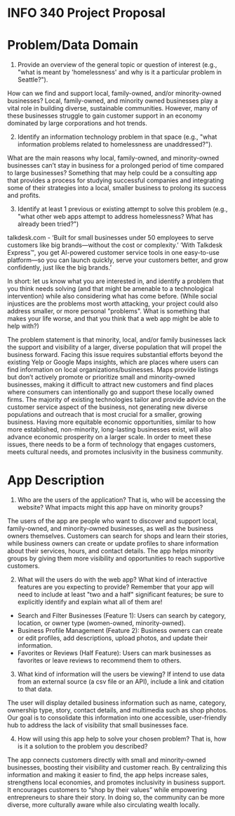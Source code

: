 # INFO 340 Project Proposal

# Problem/Data Domain

1. Provide an overview of the general topic or question of interest (e.g., "what is meant by 'homelessness' and why is it a particular problem in Seattle?").

How can we find and support local, family-owned, and/or minority-owned businesses? Local, family-owned, and minority owned businesses play a vital role in building diverse, sustainable communities. However, many of these businesses struggle to gain customer support in an economy dominated by large corporations and hot trends. 

2. Identify an information technology problem in that space (e.g., "what information problems related to homelessness are unaddressed?").

What are the main reasons why local, family-owned, and minority-owned businesses can’t stay in business for a prolonged period of time compared to large businesses? Something that may help could be a consulting app that provides a process for studying successful companies and integrating some of their strategies into a local, smaller business to prolong its success and profits.

3. Identify at least 1 previous or existing attempt to solve this problem (e.g., "what other web apps attempt to address homelessness? What has already been tried?")

talkdesk.com - ‘Built for small businesses under 50 employees to serve customers like big brands—without the cost or complexity.’ ‘With Talkdesk Express™, you get AI-powered customer service tools in one easy-to-use platform—so you can launch quickly, serve your customers better, and grow confidently, just like the big brands.’ 

In short: let us know what you are interested in, and identify a problem that you think needs solving (and that might be amenable to a technological intervention) while also considering what has come before. (While social injustices are the problems most worth attacking, your project could also address smaller, or more personal "problems". What is something that makes your life worse, and that you think that a web app might be able to help with?)

The problem statement is that minority, local, and/or family businesses lack the support and visibility of a larger, diverse population that will propel the business forward. Facing this issue requires substantial efforts beyond the existing Yelp or Google Maps insights, which are places where users can find information on local organizations/businesses. Maps provide listings but don’t actively promote or prioritize small and minority-owned businesses, making it difficult to attract new customers and find places where consumers can intentionally go and support these locally owned firms.
The majority of existing technologies tailor and provide advice on the customer service aspect of the business, not generating new diverse populations and outreach that is most crucial for a smaller, growing business. Having more equitable economic opportunities, similar to how more established, non-minority, long-lasting businesses exist, will also advance economic prosperity on a larger scale. In order to meet these issues, there needs to be a form of technology that engages customers, meets cultural needs, and promotes inclusivity in the business community.	

# App Description

1. Who are the users of the application? That is, who will be accessing the website? What impacts might this app have on minority groups?

The users of the app are people who want to discover and support local, family-owned, and minority-owned businesses, as well as the business owners themselves. Customers can search for shops and learn their stories, while business owners can create or update profiles to share information about their services, hours, and contact details. The app helps minority groups by giving them more visibility and opportunities to reach supportive customers.

2. What will the users do with the web app? What kind of interactive features are you expecting to provide? Remember that your app will need to include at least "two and a half" significant features; be sure to explicitly identify and explain what all of them are!

- Search and Filter Businesses (Feature 1): Users can search by category, location, or owner type  (women-owned, minority-owned).
- Business Profile Management (Feature 2): Business owners can create or edit profiles, add descriptions, upload photos, and update their information.
- Favorites or Reviews (Half Feature): Users can mark businesses as favorites or leave reviews to recommend them to others.

3. What kind of information will the users be viewing? If intend to use data from an external source (a csv file or an API), include a link and citation to that data.

The user will display detailed business information such as name, category, ownership type, story, contact details, and multimedia such as shop photos. Our goal is to consolidate this information into one accessible, user-friendly hub to address the lack of visibility that small businesses face. 

4. How will using this app help to solve your chosen problem? That is, how is it a solution to the problem you described?

The app connects customers directly with small and minority-owned businesses, boosting their visibility and customer reach. By centralizing this information and making it easier to find, the app helps increase sales, strengthens local economies, and promotes inclusivity in business support. It encourages customers to “shop by their values” while empowering entrepreneurs to share their story. In doing so, the community can be more diverse, more culturally aware while also circulating wealth locally. 

